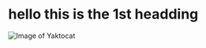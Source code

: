 # hello this is the 1st headding
![Image of Yaktocat](https://github.com/user-attachments/assets/352e424a-832f-4dfe-b4a4-55c79cac1c46)
